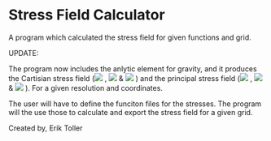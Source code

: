 # Stress Field Calculator
A program which calculated the stress field for given functions and grid.

UPDATE:

The program now includes the anlytic element for gravity, and it produces the Cartisian stress field (<img src="https://latex.codecogs.com/gif.latex?\sigma_{11}"/> , <img src="https://latex.codecogs.com/gif.latex?\sigma_{22}"/>  & <img src="https://latex.codecogs.com/gif.latex?\sigma_{12}"/> ) and the principal stress field (<img src="https://latex.codecogs.com/gif.latex?\sigma_{1}"/> , <img src="https://latex.codecogs.com/gif.latex?\sigma_{2}"/>  & <img src="https://latex.codecogs.com/gif.latex?\theta_{p}"/> ). For a given resolution and coordinates.

The user will have to define the funciton files for the stresses. The program will the use those to calculate and export the stress field for a given grid.

Created by,
Erik Toller
